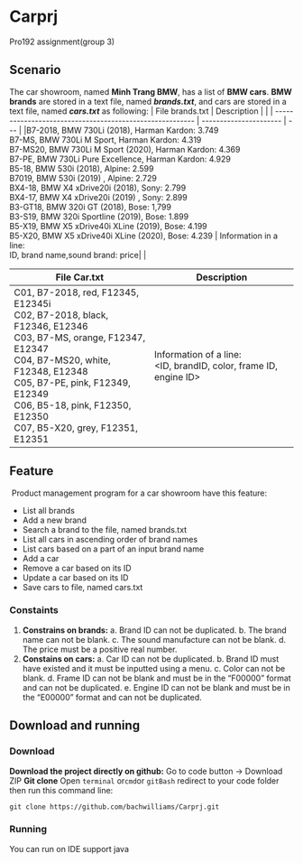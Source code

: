 # Carprj
Pro192 assignment(group 3)
## Scenario
The car showroom, named **Minh Trang BMW**, has a list of **BMW cars**. **BMW brands** are stored in a text file, named ***brands.txt***, and cars are stored in a text file, named ***cars.txt*** as following:
| File brands.txt                                          | Description            |     |
| -------------------------------------------------------- | ---------------------- | --- |
|B7-2018, BMW 730Li (2018), Harman Kardon: 3.749</br> B7-MS, BMW 730Li M Sport, Harman Kardon: 4.319 </br>B7-MS20, BMW 730Li M Sport (2020), Harman Kardon: 4.369 </br>B7-PE, BMW 730Li Pure Excellence, Harman Kardon: 4.929 </br>B5-18, BMW 530i (2018), Alpine: 2.599 </br>B7019, BMW 530i (2019) , Alpine: 2.729 </br>BX4-18, BMW X4 xDrive20i (2018), Sony: 2.799 </br>BX4-17, BMW X4 xDrive20i (2019) , Sony: 2.899 </br>B3-GT18, BMW 320i GT (2018), Bose: 1,799 </br>B3-S19, BMW 320i Sportline (2019), Bose: 1.899 </br>B5-X19, BMW X5 xDrive40i XLine (2019), Bose: 4.199 </br>B5-X20, BMW X5 xDrive40i XLine (2020), Bose: 4.239  | Information in a line:<br>ID, brand name,sound brand: price|     |

| File Car.txt | Description |
| ------------ | ----------- |
| C01, B7-2018, red, F12345, E12345i<br> C02, B7-2018, black, F12346, E12346 <br>C03, B7-MS, orange, F12347, E12347 <br>C04, B7-MS20, white, F12348, E12348 <br>C05, B7-PE, pink, F12349, E12349 <br>C06, B5-18, pink, F12350, E12350 <br>C07, B5-X20, grey, F12351, E12351|Information of a line: <br> <ID, brandID, color, frame ID, engine ID> |
## Feature
 Product management program for a car showroom have this feature:
- List all brands
- Add a new brand
- Search a brand to the file, named brands.txt
- List all cars in ascending order of brand names
- List cars  based on a part of an input brand name
- Add a car
- Remove a car based on its ID
- Update a car based on its ID
- Save cars to file, named cars.txt
### Constaints
1.  **Constrains on brands:**
	a. Brand ID can not be duplicated.
	b. The brand name can not be blank.
	c. The sound manufacture can not be blank.
	d. The price must be a positive real number.
 2. **Constains on cars:**
	 a. Car ID can not be duplicated.
	 b. Brand ID must have existed and it must be inputted using a menu.
	 c. Color can not be blank.
	 d. Frame ID can not be blank and must be in the “F00000” format and can not be duplicated.
	 e. Engine ID can not be blank and must be in the “E00000” format and can not be duplicated.
## Download and running
### Download
**Download the project directly on github:**
Go to code button -> Download ZIP
**Git clone**
Open `terminal` or` cmd `or `gitBash` redirect to your code folder then run this command line:
```
git clone https://github.com/bachwilliams/Carprj.git
```
### Running
You can run on IDE support java

